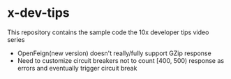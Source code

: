 # x-dev-tips
This repository contains the sample code the 10x developer tips video series 
- OpenFeign(new version) doesn't really/fully support GZip response
- Need to customize circuit breakers not to count [400, 500) response as errors and eventually trigger circuit break
